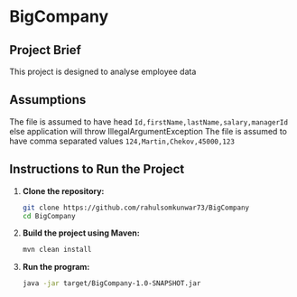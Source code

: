 # BigCompany

## Project Brief

This project is designed to analyse employee data

## Assumptions
The file is assumed to have head `Id,firstName,lastName,salary,managerId` else application will throw IllegalArgumentException
The file is assumed to have comma separated values `124,Martin,Chekov,45000,123` 

## Instructions to Run the Project

1. **Clone the repository:**
   ```sh
   git clone https://github.com/rahulsomkunwar73/BigCompany
   cd BigCompany

2. **Build the project using Maven:**
   ```sh
   mvn clean install

3. **Run the program:**
   ```sh
   java -jar target/BigCompany-1.0-SNAPSHOT.jar